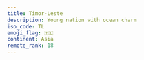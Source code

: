 ```yaml
---
title: Timor-Leste
description: Young nation with ocean charm
iso_code: TL
emoji_flag: 🇹🇱
continent: Asia
remote_rank: 18
---
```

